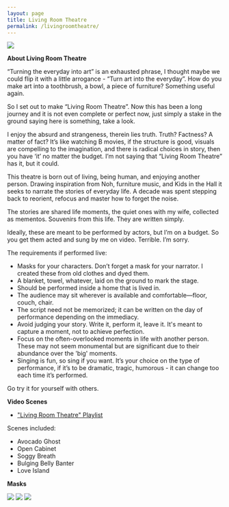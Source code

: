 ```yaml
---
layout: page
title: Living Room Theatre
permalink: /livingroomtheatre/
---
```

![](/images/lrt-cover.jpg)

**About Living Room Theatre**

“Turning the everyday into art” is an exhausted phrase, I thought maybe we could flip it with a little arrogance - “Turn art into the everyday”. How do you make art into a toothbrush, a bowl, a piece of furniture? Something useful again. 

So I set out to make “Living Room Theatre”. Now this has been a long journey and it is not even complete or perfect now, just simply a stake in the ground saying here is something, take a look. 

I enjoy the absurd and strangeness, therein lies truth. Truth? Factness? A matter of fact? It’s like watching B movies, if the structure is good, visuals are compelling to the imagination, and there is radical choices in story, then you have ‘it’ no matter the budget. I’m not saying that “Living Room Theatre” has it, but it could. 

This theatre is born out of living, being human, and enjoying another person. Drawing inspiration from Noh, furniture music, and Kids in the Hall it seeks to narrate the stories of everyday life. A decade was spent stepping back to reorient, refocus and master how to forget the noise.

The stories are shared life moments, the quiet ones with my wife, collected as mementos. Souvenirs from this life. They are written simply.

Ideally, these are meant to be performed by actors, but I’m on a budget. So you get them acted and sung by me on video. Terrible. I’m sorry.

The requirements if performed live:
- Masks for your characters. Don’t forget a mask for your narrator. I created these from old clothes and dyed them.
- A blanket, towel, whatever, laid on the ground to mark the stage.
- Should be performed inside a home that is lived in.
- The audience may sit wherever is available and comfortable—floor, couch, chair.
- The script need not be memorized; it can be written on the day of performance depending on the immediacy. 
- Avoid judging your story. Write it, perform it, leave it. It's meant to capture a moment, not to achieve perfection.
- Focus on the often-overlooked moments in life with another person. These may not seem monumental but are significant due to their abundance over the 'big' moments.
- Singing is fun, so sing if you want. It’s your choice on the type of performance, if it’s to be dramatic, tragic, humorous - it can change too each time it’s performed.

Go try it for yourself with others.

**Video Scenes**

- ["Living Room Theatre" Playlist](https://www.youtube.com/playlist?list=PLHkCV_ucWbFnjLGB9szNoDd1Suz4VIs8P)

Scenes included:
- Avocado Ghost
- Open Cabinet
- Soggy Breath
- Bulging Belly Banter
- Love Island

**Masks**

![](/images/lrt-p1-mask.gif)
![](/images/lrt-p2-mask.gif)
![](/images/lrt-p3-mask.gif)

